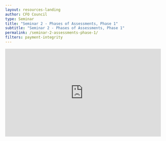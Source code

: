 ```yaml
---
layout: resources-landing
author: CFO Council
type: Seminar
title: "Seminar 2 - Phases of Assessments, Phase 1"
subtitle: "Seminar 2 - Phases of Assessments, Phase 1"
permalink: /seminar-2-assessments-phase-1/
filters: payment-integrity
---
```


<div style="padding:56.25% 0 0 0;position:relative;"><iframe src="https://player.vimeo.com/video/559128215?title=0&byline=0&portrait=0" style="position:absolute;top:0;left:0;width:100%;height:100%;" frameborder="0" allow="autoplay; fullscreen; picture-in-picture" allowfullscreen></iframe></div><script src="https://player.vimeo.com/api/player.js"></script>
